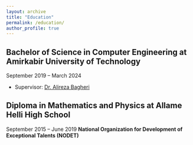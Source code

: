 ```yaml
---
layout: archive
title: "Education"
permalink: /education/
author_profile: true
---
```


## Bachelor of Science in Computer Engineering at Amirkabir University of Technology

September 2019 – March 2024

- Supervisor: [Dr. Alireza Bagheri](https://scholar.google.com/citations?user=MYvL3dMAAAAJ&hl=en)


## Diploma in Mathematics and Physics at Allame Helli High School
September 2015 – June 2019
**National Organization for Development of Exceptional Talents (NODET)**